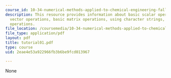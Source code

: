 ```yaml
---
course_id: 10-34-numerical-methods-applied-to-chemical-engineering-fall-2005
description: This resource provides information about basic scalar operations, basic
  vector operations, basic matrix operations, using character strings, and basic mathematical
  operations.
file_location: /coursemedia/10-34-numerical-methods-applied-to-chemical-engineering-fall-2005/2eae4e53a922966fb3b6be9fcd013967_tutorial01.pdf
file_type: application/pdf
layout: pdf
title: tutorial01.pdf
type: course
uid: 2eae4e53a922966fb3b6be9fcd013967

---
```

None